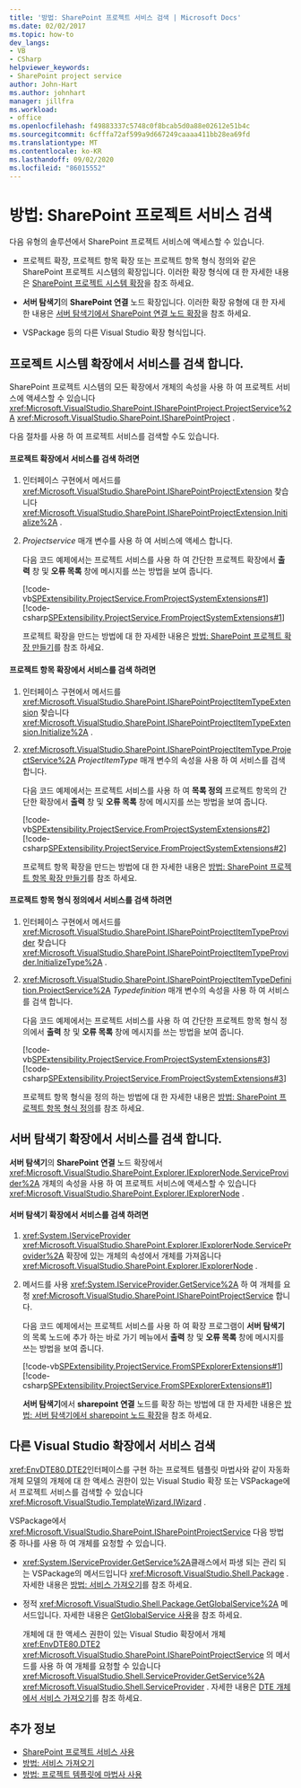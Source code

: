 ```yaml
---
title: '방법: SharePoint 프로젝트 서비스 검색 | Microsoft Docs'
ms.date: 02/02/2017
ms.topic: how-to
dev_langs:
- VB
- CSharp
helpviewer_keywords:
- SharePoint project service
author: John-Hart
ms.author: johnhart
manager: jillfra
ms.workload:
- office
ms.openlocfilehash: f49883337c5748c0f8bcab5d0a88e02612e51b4c
ms.sourcegitcommit: 6cfffa72af599a9d667249caaaa411bb28ea69fd
ms.translationtype: MT
ms.contentlocale: ko-KR
ms.lasthandoff: 09/02/2020
ms.locfileid: "86015552"
---
```

# <a name="how-to-retrieve-the-sharepoint-project-service"></a>방법: SharePoint 프로젝트 서비스 검색
  다음 유형의 솔루션에서 SharePoint 프로젝트 서비스에 액세스할 수 있습니다.

- 프로젝트 확장, 프로젝트 항목 확장 또는 프로젝트 항목 형식 정의와 같은 SharePoint 프로젝트 시스템의 확장입니다. 이러한 확장 형식에 대 한 자세한 내용은 [SharePoint 프로젝트 시스템 확장](../sharepoint/extending-the-sharepoint-project-system.md)을 참조 하세요.

- **서버 탐색기**의 **SharePoint 연결** 노드 확장입니다. 이러한 확장 유형에 대 한 자세한 내용은 [서버 탐색기에서 SharePoint 연결 노드 확장](../sharepoint/extending-the-sharepoint-connections-node-in-server-explorer.md)을 참조 하세요.

- VSPackage 등의 다른 Visual Studio 확장 형식입니다.

## <a name="retrieve-the-service-in-project-system-extensions"></a>프로젝트 시스템 확장에서 서비스를 검색 합니다.
 SharePoint 프로젝트 시스템의 모든 확장에서 개체의 속성을 사용 하 여 프로젝트 서비스에 액세스할 수 있습니다 <xref:Microsoft.VisualStudio.SharePoint.ISharePointProject.ProjectService%2A> <xref:Microsoft.VisualStudio.SharePoint.ISharePointProject> .

 다음 절차를 사용 하 여 프로젝트 서비스를 검색할 수도 있습니다.

#### <a name="to-retrieve-the-service-in-a-project-extension"></a>프로젝트 확장에서 서비스를 검색 하려면

1. 인터페이스 구현에서 메서드를 <xref:Microsoft.VisualStudio.SharePoint.ISharePointProjectExtension> 찾습니다 <xref:Microsoft.VisualStudio.SharePoint.ISharePointProjectExtension.Initialize%2A> .

2. *Projectservice* 매개 변수를 사용 하 여 서비스에 액세스 합니다.

     다음 코드 예제에서는 프로젝트 서비스를 사용 하 여 간단한 프로젝트 확장에서 **출력** 창 및 **오류 목록** 창에 메시지를 쓰는 방법을 보여 줍니다.

     [!code-vb[SPExtensibility.ProjectService.FromProjectSystemExtensions#1](../sharepoint/codesnippet/VisualBasic/spextensibility.projectservice.fromprojectsystemextensions.getprojectservice/extension/extension.vb#1)]
     [!code-csharp[SPExtensibility.ProjectService.FromProjectSystemExtensions#1](../sharepoint/codesnippet/CSharp/spextensibility.projectservice.fromprojectsystemextensions.getprojectservice/extension/extension.cs#1)]

     프로젝트 확장을 만드는 방법에 대 한 자세한 내용은 [방법: SharePoint 프로젝트 확장 만들기](../sharepoint/how-to-create-a-sharepoint-project-extension.md)를 참조 하세요.

#### <a name="to-retrieve-the-service-in-a-project-item-extension"></a>프로젝트 항목 확장에서 서비스를 검색 하려면

1. 인터페이스 구현에서 메서드를 <xref:Microsoft.VisualStudio.SharePoint.ISharePointProjectItemTypeExtension> 찾습니다 <xref:Microsoft.VisualStudio.SharePoint.ISharePointProjectItemTypeExtension.Initialize%2A> .

2. <xref:Microsoft.VisualStudio.SharePoint.ISharePointProjectItemType.ProjectService%2A> *ProjectItemType* 매개 변수의 속성을 사용 하 여 서비스를 검색 합니다.

     다음 코드 예제에서는 프로젝트 서비스를 사용 하 여 **목록 정의** 프로젝트 항목의 간단한 확장에서 **출력** 창 및 **오류 목록** 창에 메시지를 쓰는 방법을 보여 줍니다.

     [!code-vb[SPExtensibility.ProjectService.FromProjectSystemExtensions#2](../sharepoint/codesnippet/VisualBasic/spextensibility.projectservice.fromprojectsystemextensions.getprojectservice/extension/extension.vb#2)]
     [!code-csharp[SPExtensibility.ProjectService.FromProjectSystemExtensions#2](../sharepoint/codesnippet/CSharp/spextensibility.projectservice.fromprojectsystemextensions.getprojectservice/extension/extension.cs#2)]

     프로젝트 항목 확장을 만드는 방법에 대 한 자세한 내용은 [방법: SharePoint 프로젝트 항목 확장 만들기](../sharepoint/how-to-create-a-sharepoint-project-item-extension.md)를 참조 하세요.

#### <a name="to-retrieve-the-service-in-a-project-item-type-definition"></a>프로젝트 항목 형식 정의에서 서비스를 검색 하려면

1. 인터페이스 구현에서 메서드를 <xref:Microsoft.VisualStudio.SharePoint.ISharePointProjectItemTypeProvider> 찾습니다 <xref:Microsoft.VisualStudio.SharePoint.ISharePointProjectItemTypeProvider.InitializeType%2A> .

2. <xref:Microsoft.VisualStudio.SharePoint.ISharePointProjectItemTypeDefinition.ProjectService%2A> *Typedefinition* 매개 변수의 속성을 사용 하 여 서비스를 검색 합니다.

     다음 코드 예제에서는 프로젝트 서비스를 사용 하 여 간단한 프로젝트 항목 형식 정의에서 **출력** 창 및 **오류 목록** 창에 메시지를 쓰는 방법을 보여 줍니다.

     [!code-vb[SPExtensibility.ProjectService.FromProjectSystemExtensions#3](../sharepoint/codesnippet/VisualBasic/spextensibility.projectservice.fromprojectsystemextensions.getprojectservice/extension/extension.vb#3)]
     [!code-csharp[SPExtensibility.ProjectService.FromProjectSystemExtensions#3](../sharepoint/codesnippet/CSharp/spextensibility.projectservice.fromprojectsystemextensions.getprojectservice/extension/extension.cs#3)]

     프로젝트 항목 형식을 정의 하는 방법에 대 한 자세한 내용은 [방법: SharePoint 프로젝트 항목 형식 정의](../sharepoint/how-to-define-a-sharepoint-project-item-type.md)를 참조 하세요.

## <a name="retrieve-the-service-in-server-explorer-extensions"></a>서버 탐색기 확장에서 서비스를 검색 합니다.
 **서버 탐색기**의 **SharePoint 연결** 노드 확장에서 <xref:Microsoft.VisualStudio.SharePoint.Explorer.IExplorerNode.ServiceProvider%2A> 개체의 속성을 사용 하 여 프로젝트 서비스에 액세스할 수 있습니다 <xref:Microsoft.VisualStudio.SharePoint.Explorer.IExplorerNode> .

#### <a name="to-retrieve-the-service-in-a-server-explorer-extension"></a>서버 탐색기 확장에서 서비스를 검색 하려면

1. <xref:System.IServiceProvider> <xref:Microsoft.VisualStudio.SharePoint.Explorer.IExplorerNode.ServiceProvider%2A> 확장에 있는 개체의 속성에서 개체를 가져옵니다 <xref:Microsoft.VisualStudio.SharePoint.Explorer.IExplorerNode> .

2. 메서드를 사용 <xref:System.IServiceProvider.GetService%2A> 하 여 개체를 요청 <xref:Microsoft.VisualStudio.SharePoint.ISharePointProjectService> 합니다.

     다음 코드 예제에서는 프로젝트 서비스를 사용 하 여 확장 프로그램이 **서버 탐색기**의 목록 노드에 추가 하는 바로 가기 메뉴에서 **출력** 창 및 **오류 목록** 창에 메시지를 쓰는 방법을 보여 줍니다.

     [!code-vb[SPExtensibility.ProjectService.FromSPExplorerExtensions#1](../sharepoint/codesnippet/VisualBasic/spextensibility.projectservice.fromspexplorerextensions.getprojectservice/extension/extension.vb#1)]
     [!code-csharp[SPExtensibility.ProjectService.FromSPExplorerExtensions#1](../sharepoint/codesnippet/CSharp/spextensibility.projectservice.fromspexplorerextensions.getprojectservice/extension/extension.cs#1)]

     **서버 탐색기**에서 **sharepoint 연결** 노드를 확장 하는 방법에 대 한 자세한 내용은 [방법: 서버 탐색기에서 sharepoint 노드 확장](../sharepoint/how-to-extend-a-sharepoint-node-in-server-explorer.md)을 참조 하세요.

## <a name="retrieve-the-service-in-other-visual-studio-extensions"></a>다른 Visual Studio 확장에서 서비스 검색
 <xref:EnvDTE80.DTE2>인터페이스를 구현 하는 프로젝트 템플릿 마법사와 같이 자동화 개체 모델의 개체에 대 한 액세스 권한이 있는 Visual Studio 확장 또는 VSPackage에서 프로젝트 서비스를 검색할 수 있습니다 <xref:Microsoft.VisualStudio.TemplateWizard.IWizard> .

 VSPackage에서 <xref:Microsoft.VisualStudio.SharePoint.ISharePointProjectService> 다음 방법 중 하나를 사용 하 여 개체를 요청할 수 있습니다.

- <xref:System.IServiceProvider.GetService%2A>클래스에서 파생 되는 관리 되는 VSPackage의 메서드입니다 <xref:Microsoft.VisualStudio.Shell.Package> . 자세한 내용은 [방법: 서비스 가져오기](../extensibility/how-to-get-a-service.md)를 참조 하세요.

- 정적 <xref:Microsoft.VisualStudio.Shell.Package.GetGlobalService%2A> 메서드입니다. 자세한 내용은 [GetGlobalService 사용](../extensibility/internals/service-essentials.md#how-to-use-getglobalservice)을 참조 하세요.

  개체에 대 한 액세스 권한이 있는 Visual Studio 확장에서 개체 <xref:EnvDTE80.DTE2> <xref:Microsoft.VisualStudio.SharePoint.ISharePointProjectService> 의 메서드를 사용 하 여 개체를 요청할 수 있습니다 <xref:Microsoft.VisualStudio.Shell.ServiceProvider.GetService%2A> <xref:Microsoft.VisualStudio.Shell.ServiceProvider> . 자세한 내용은 [DTE 개체에서 서비스 가져오기](../extensibility/how-to-get-a-service.md#getting-a-service-from-the-dte-object)를 참조 하세요.

## <a name="see-also"></a>추가 정보
- [SharePoint 프로젝트 서비스 사용](../sharepoint/using-the-sharepoint-project-service.md)
- [방법: 서비스 가져오기](../extensibility/how-to-get-a-service.md)
- [방법: 프로젝트 템플릿에 마법사 사용](../extensibility/how-to-use-wizards-with-project-templates.md)
